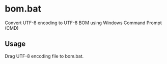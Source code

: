 # bom.bat
Convert UTF-8 encoding to UTF-8 BOM using Windows Command Prompt (CMD)

## Usage
Drag UTF-8 encoding file to bom.bat.